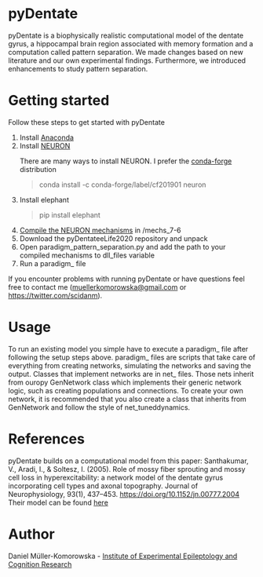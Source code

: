 # pyDentate

pyDentate is a biophysically realistic computational model of the dentate gyrus, a hippocampal brain region associated with memory formation and a computation called pattern separation.  We made changes based on new literature and our own experimental findings. Furthermore, we introduced enhancements to study pattern separation.

# Getting started
Follow these steps to get started with pyDentate
<ol>
<li>Install <a href="https://www.anaconda.com/distribution">Anaconda</a></li>
<li>Install <a href="https://www.neuron.yale.edu/neuron">NEURON</a>
  <p>There are many ways to install NEURON. I prefer the <a href="https://anaconda.org/conda-forge/neuron">conda-forge</a> distribution<blockquote>
        <p>conda install -c conda-forge/label/cf201901 neuron</p>
    </blockquote></p>
</li>
<li>Install elephant
  <p><blockquote>pip install elephant</blockquote></li></p>
<li><a href="https://www.neuron.yale.edu/neuron/download/compile_mswin">Compile the NEURON mechanisms</a> in /mechs_7-6</li>
<li>Download the pyDentateeLife2020 repository and unpack</li>
<li>Open paradigm_pattern_separation.py and add the path to your compiled mechanisms to dll_files variable</li>
<li>Run a paradigm_ file</li>
</ol>

If you encounter problems with running pyDentate or have questions feel free to contact me (muellerkomorowska@gmail.com or https://twitter.com/scidanm).

# Usage
To run an existing model you simple have to execute a paradigm_ file after following the setup steps above. paradigm_ files are scripts that take care of everything from creating networks, simulating the networks and saving the output. Classes that implement networks are in net_ files. Those nets inherit from ouropy GenNetwork class which implements their generic network logic, such as creating populations and connections. To create your own network, it is recommended that you also create a class that inherits from GenNetwork and follow the style of net_tuneddynamics.

# References
pyDentate builds on a computational model from this paper: Santhakumar, V., Aradi, I., & Soltesz, I. (2005). Role of mossy fiber sprouting and mossy cell loss in hyperexcitability: a network model of the dentate gyrus incorporating cell types and axonal topography. Journal of Neurophysiology, 93(1), 437–453. https://doi.org/10.1152/jn.00777.2004
Their model can be found [here](http://www.opensourcebrain.org/projects/dentate)

# Author

Daniel Müller-Komorowska - [Institute of Experimental Epileptology and Cognition Research](https://eecr-bonn.de/)
